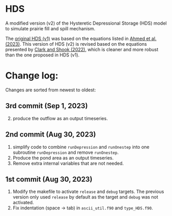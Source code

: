 # HDS
A modified version (v2) of the Hysteretic Depressional Storage (HDS) model to simulate prairie fill and spill mechanism.

The [original HDS (v1)](https://github.com/UC-HAL/HYPE-HDS) was based on the equations listed in [Ahmed et al. (2023)](https://doi.org/10.1016/j.envsoft.2023.105769). This version of HDS (v2) is revised based on the equations presented by [Clark and Shook (2022)](https://doi.org/10.1029/2022WR032694), which is cleaner and more robust than the one proposed in HDS (v1).

# Change log:
Changes are sorted from newest to oldest:
## 3rd commit (Sep 1, 2023)
2. produce the outflow as an output timeseries.

## 2nd commit (Aug 30, 2023)
1. simplify code to combine `runDepression` and `runOnestep` into one subroutine `runDepression` and remove `runOnestep`.
2. Produce the pond area as an output timeseries.
3. Remove extra internal variables that are not needed.

## 1st commit (Aug 30, 2023)
1. Modify the makefile to activate `release` and `debug` targets. The previous version only used `release` by default as the target and `debug` was not activated.
2. Fix indentation (space -> tab) in `ascii_util.f90` and `type_HDS.f90`.
